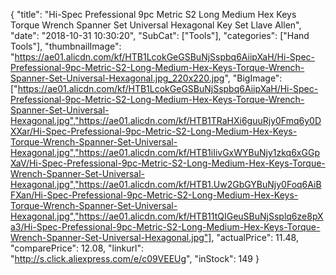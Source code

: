 {
	"title": "Hi-Spec Prefessional 9pc Metric S2 Long Medium Hex Keys Torque Wrench Spanner Set Universal Hexagonal Key Set Llave Allen",
	"date": "2018-10-31 10:30:20",
	"SubCat": ["Tools"],
	"categories": ["Hand Tools"],
	"thumbnailImage": "https://ae01.alicdn.com/kf/HTB1LcokGeGSBuNjSspbq6AiipXaH/Hi-Spec-Prefessional-9pc-Metric-S2-Long-Medium-Hex-Keys-Torque-Wrench-Spanner-Set-Universal-Hexagonal.jpg_220x220.jpg",
	"BigImage": ["https://ae01.alicdn.com/kf/HTB1LcokGeGSBuNjSspbq6AiipXaH/Hi-Spec-Prefessional-9pc-Metric-S2-Long-Medium-Hex-Keys-Torque-Wrench-Spanner-Set-Universal-Hexagonal.jpg","https://ae01.alicdn.com/kf/HTB1TRaHXi6guuRjy0Fmq6y0DXXar/Hi-Spec-Prefessional-9pc-Metric-S2-Long-Medium-Hex-Keys-Torque-Wrench-Spanner-Set-Universal-Hexagonal.jpg","https://ae01.alicdn.com/kf/HTB1iIivGxWYBuNjy1zkq6xGGpXaV/Hi-Spec-Prefessional-9pc-Metric-S2-Long-Medium-Hex-Keys-Torque-Wrench-Spanner-Set-Universal-Hexagonal.jpg","https://ae01.alicdn.com/kf/HTB1.Uw2GbGYBuNjy0Foq6AiBFXan/Hi-Spec-Prefessional-9pc-Metric-S2-Long-Medium-Hex-Keys-Torque-Wrench-Spanner-Set-Universal-Hexagonal.jpg","https://ae01.alicdn.com/kf/HTB11tQIGeuSBuNjSsplq6ze8pXa3/Hi-Spec-Prefessional-9pc-Metric-S2-Long-Medium-Hex-Keys-Torque-Wrench-Spanner-Set-Universal-Hexagonal.jpg"],
	"actualPrice": 11.48,
	"comparePrice": 12.08,
	"linkurl": "http://s.click.aliexpress.com/e/c09VEEUg",
	"inStock": 149
}
